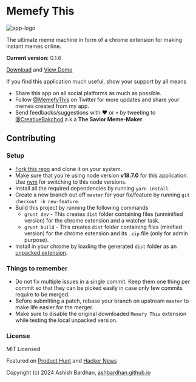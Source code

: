 # Memefy This

![app-logo](/docs/logo.png)

The ultimate meme machine in form of a chrome extension for making instant memes online.

**Current version:** 0.1.6

[Download](https://chrome.google.com/webstore/detail/memefy-this/iohemjpgjkgkfgfpiglpfpcclogkelcf) and [View Demo](https://ashbardhan.github.io/memefy-this/)

If you find this application much useful, show your support by all means

- Share this app on all social platforms as much as possible.
- Follow [@MemefyThis](https://twitter.com/MemefyThis) on Twitter for more updates and share your memes created from my app.
- Send feedbacks/suggestions with :heart: or :skull: by tweeting to [@CreativeBakchod](https://twitter.com/CreativeBakchod) a.k.a **The Savior Meme-Maker**.

## Contributing

### Setup

- [Fork this repo](https://help.github.com/articles/fork-a-repo) and clone it on your system.
- Make sure that you're using node version **v18.7.0** for this application. Use [nvm](https://github.com/nvm-sh/nvm?tab=readme-ov-file#installing-and-updating) for switching to this node versions.
- Install all the required dependencies by running `yarn install`.
- Create a new branch out off `master` for your fix/feature by running `git checkout -b new-feature`.
- Build this project by running the following commands
  - `grunt dev` - This creates `dist` folder containing files (unminified version) for the chrome extension and a watcher task.
  - `grunt build` - This creates `dist` folder containing files (minified version) for the chrome extension and its `.zip` file (only for admin purpose).
- Install in your chrome by loading the generated `dist` folder as an [unpacked extension](http://techapple.net/2015/09/how-to-install-load-unpacked-extension-in-google-chrome-browser-os-chromebooks/).

### Things to remember

- Do not fix multiple issues in a single commit. Keep them one thing per commit so that they can be picked easily in case only few commits require to be merged.
- Before submitting a patch, rebase your branch on upstream `master` to make life easier for the merger.
- Make sure to disable the original downloaded `Memefy This` extension while testing the local unpacked version.

### License

MIT Licensed

Featured on [Product Hunt](https://www.producthunt.com/posts/memefy-this) and [Hacker News](https://news.ycombinator.com/item?id=15618018)

Copyright (c) 2024 Ashish Bardhan, [ashbardhan.github.io](https://ashbardhan.github.io)
